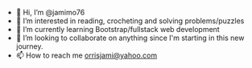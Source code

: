 - 👋 Hi, I’m @jamimo76
- 👀 I’m interested in reading, crocheting and solving problems/puzzles
- 🌱 I’m currently learning Bootstrap/fullstack web development
- 💞️ I’m looking to collaborate on anything since I'm starting in this new journey.
- 📫 How to reach me orrisjami@yahoo.com

<!---
jamimo76/jamimo76 is a ✨ special ✨ repository because its `README.md` (this file) appears on your GitHub profile.
You can click the Preview link to take a look at your changes.
--->
